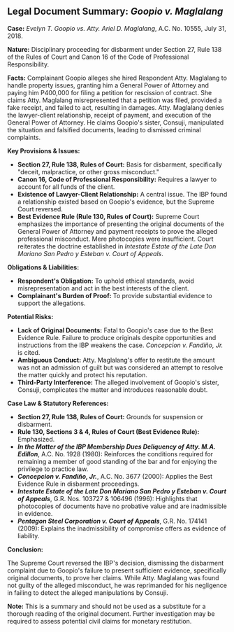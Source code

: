 ## Legal Document Summary: *Goopio v. Maglalang*

**Case:** *Evelyn T. Goopio vs. Atty. Ariel D. Maglalang*, A.C. No. 10555, July 31, 2018.

**Nature:** Disciplinary proceeding for disbarment under Section 27, Rule 138 of the Rules of Court and Canon 16 of the Code of Professional Responsibility.

**Facts:** Complainant Goopio alleges she hired Respondent Atty. Maglalang to handle property issues, granting him a General Power of Attorney and paying him P400,000 for filing a petition for rescission of contract. She claims Atty. Maglalang misrepresented that a petition was filed, provided a fake receipt, and failed to act, resulting in damages. Atty. Maglalang denies the lawyer-client relationship, receipt of payment, and execution of the General Power of Attorney. He claims Goopio's sister, Consuji, manipulated the situation and falsified documents, leading to dismissed criminal complaints.

**Key Provisions & Issues:**

*   **Section 27, Rule 138, Rules of Court:** Basis for disbarment, specifically "deceit, malpractice, or other gross misconduct."
*   **Canon 16, Code of Professional Responsibility:** Requires a lawyer to account for all funds of the client.
*   **Existence of Lawyer-Client Relationship:** A central issue. The IBP found a relationship existed based on Goopio's evidence, but the Supreme Court reversed.
*   **Best Evidence Rule (Rule 130, Rules of Court):** Supreme Court emphasizes the importance of presenting the original documents of the General Power of Attorney and payment receipts to prove the alleged professional misconduct. Mere photocopies were insufficient. Court reiterates the doctrine established in  *Intestate Estate of the Late Don Mariano San Pedro y Esteban v. Court of Appeals*.

**Obligations & Liabilities:**

*   **Respondent's Obligation:** To uphold ethical standards, avoid misrepresentation and act in the best interests of the client.
*   **Complainant's Burden of Proof:** To provide substantial evidence to support the allegations.

**Potential Risks:**

*   **Lack of Original Documents:** Fatal to Goopio's case due to the Best Evidence Rule. Failure to produce originals despite opportunities and instructions from the IBP weakens the case. *Concepcion v. Fandiño, Jr.* is cited.
*   **Ambiguous Conduct:** Atty. Maglalang's offer to restitute the amount was not an admission of guilt but was considered an attempt to resolve the matter quickly and protect his reputation.
*   **Third-Party Interference:** The alleged involvement of Goopio's sister, Consuji, complicates the matter and introduces reasonable doubt.

**Case Law & Statutory References:**

*   **Section 27, Rule 138, Rules of Court:** Grounds for suspension or disbarment.
*   **Rule 130, Sections 3 & 4, Rules of Court (Best Evidence Rule):** Emphasized.
*   ***In the Matter of the IBP Membership Dues Deliquency of Atty. M.A. Edillon***, A.C. No. 1928 (1980): Reinforces the conditions required for remaining a member of good standing of the bar and for enjoying the privilege to practice law.
*   ***Concepcion v. Fandiño, Jr.***, A.C. No. 3677 (2000): Applies the Best Evidence Rule in disbarment proceedings.
*   ***Intestate Estate of the Late Don Mariano San Pedro y Esteban v. Court of Appeals***, G.R. Nos. 103727 & 106496 (1996): Highlights that photocopies of documents have no probative value and are inadmissible in evidence.
*   ***Pentagon Steel Corporation v. Court of Appeals***, G.R. No. 174141 (2009): Explains the inadmissibility of compromise offers as evidence of liability.

**Conclusion:**

The Supreme Court reversed the IBP's decision, dismissing the disbarment complaint due to Goopio's failure to present sufficient evidence, specifically original documents, to prove her claims. While Atty. Maglalang was found not guilty of the alleged misconduct, he was reprimanded for his negligence in failing to detect the alleged manipulations by Consuji.

**Note:** This is a summary and should not be used as a substitute for a thorough reading of the original document. Further investigation may be required to assess potential civil claims for monetary restitution.

